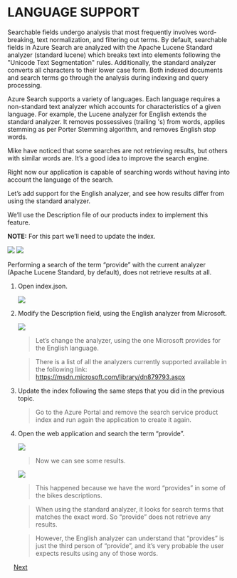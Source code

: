 # LANGUAGE SUPPORT

Searchable fields undergo analysis that most frequently involves word-breaking, text normalization, and filtering out terms. By default, searchable fields in Azure Search are analyzed with the Apache Lucene Standard analyzer (standard lucene) which breaks text into elements following the "Unicode Text Segmentation" rules. Additionally, the standard analyzer converts all characters to their lower case form. Both indexed documents and search terms go through the analysis during indexing and query processing.

Azure Search supports a variety of languages. Each language requires a non-standard text analyzer which accounts for characteristics of a given language. For example, the Lucene analyzer for English extends the standard analyzer. It removes possessives (trailing 's) from words, applies stemming as per Porter Stemming algorithm, and removes English stop words.

Mike have noticed that some searches are not retrieving results, but others with similar words are. It’s a good idea to improve the search engine.

Right now our application is capable of searching words without having into account the language of the search.

Let’s add support for the English analyzer, and see how results differ from using the standard analyzer.

We’ll use the Description file of our products index to implement this feature.

**NOTE:** For this part we’ll need to update the index.

![](img/image55.jpg)
![](img/image54.jpg)

Performing a search of the term “provide” with the current analyzer (Apache Lucene Standard, by default), does not retrieve results at all.

1.	Open index.json.	

	![](img/image23.jpg)

1.	Modify the Description field, using the English analyzer from Microsoft.	

	![](img/image56.jpg)

	> Let’s change the analyzer, using the one Microsoft provides for the English language.

	> There is a list of all the analyzers currently supported available in the following link:	https://msdn.microsoft.com/library/dn879793.aspx

1.	Update the index following the same steps that you did in the previous topic.

    > Go to the Azure Portal and remove the search service product index and run again the application to create it again. 

1.	Open the web application and search the term “provide”.	

	![](img/image57.jpg)

	> Now we can see some results.

	![](img/image58.jpg)

	> This happened because we have the word “provides” in some of the bikes descriptions.

	> When using the standard analyzer, it looks for search terms that matches the exact word. So “provide” does not retrieve any results.

	> However, the English analyzer can understand that “provides” is just the third person of “provide”, and it’s very probable the user expects results using any of those words.

 <a href="9.HighLighting.md">Next</a>  

 
